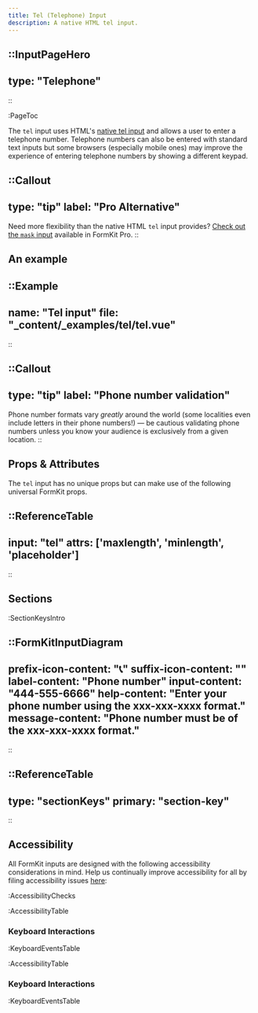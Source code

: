 ```yaml
---
title: Tel (Telephone) Input
description: A native HTML tel input.
---
```


::InputPageHero
---
type: "Telephone"
---
::

:PageToc

The `tel` input uses HTML's [native tel input](https://developer.mozilla.org/en-US/docs/Web/HTML/Element/input/tel) and allows a user to enter a telephone number. Telephone numbers can also be entered with standard text inputs but some browsers (especially mobile ones) may improve the experience of entering telephone numbers by showing a different keypad.

::Callout
---
type: "tip"
label: "Pro Alternative"
---
Need more flexibility than the native HTML `tel` input provides? <a href="/inputs/mask">Check out the `mask` input</a> available in FormKit Pro.
::


## An example

::Example
---
name: "Tel input"
file: "_content/_examples/tel/tel.vue"
---
::


::Callout
---
type: "tip"
label: "Phone number validation"
---
Phone number formats vary <em>greatly</em> around the world (some localities even include letters in their phone numbers!) — be cautious validating phone numbers unless you know your audience is exclusively from a given location.
::

## Props & Attributes

The `tel` input has no unique props but can make use of the following universal
FormKit props.

::ReferenceTable
---
input: "tel" 
attrs: ['maxlength', 'minlength', 'placeholder']
---
::


## Sections

:SectionKeysIntro

::FormKitInputDiagram
---
prefix-icon-content: "📞"
suffix-icon-content: ""
label-content: "Phone number"
input-content: "444-555-6666"
help-content: "Enter your phone number using the xxx-xxx-xxxx format."
message-content: "Phone number must be of the xxx-xxx-xxxx format."
---
::

::ReferenceTable
---
type: "sectionKeys"
primary: "section-key"
---
::

## Accessibility

All FormKit inputs are designed with the following accessibility considerations in mind. Help us continually improve accessibility for all by filing accessibility issues [here](https://github.com/formkit/formkit/issues/new?assignees=&labels=%F0%9F%90%9B+bug-report%2C%E2%9B%91+Needs+triage&projects=&template=bug-report.yml): 

:AccessibilityChecks

:AccessibilityTable

### Keyboard Interactions

:KeyboardEventsTable

:AccessibilityTable

### Keyboard Interactions

:KeyboardEventsTable